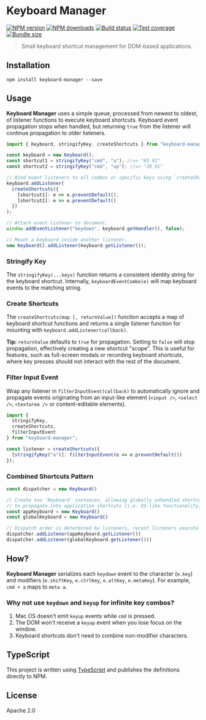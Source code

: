 # Keyboard Manager

[![NPM version](https://img.shields.io/npm/v/keyboard-manager.svg)](https://npmjs.org/package/keyboard-manager)
[![NPM downloads](https://img.shields.io/npm/dm/keyboard-manager.svg)](https://npmjs.org/package/keyboard-manager)
[![Build status](https://img.shields.io/travis/blakeembrey/keyboard-manager.svg)](https://travis-ci.org/blakeembrey/keyboard-manager)
[![Test coverage](https://img.shields.io/coveralls/blakeembrey/keyboard-manager.svg)](https://coveralls.io/r/blakeembrey/keyboard-manager?branch=master)
[![Bundle size](https://img.shields.io/bundlephobia/minzip/keyboard-manager.svg)](https://bundlephobia.com/result?p=keyboard-manager)

> Small keyboard shortcut management for DOM-based applications.

## Installation

```
npm install keyboard-manager --save
```

## Usage

**Keyboard Manager** uses a simple queue, processed from newest to oldest, of listener functions to execute keyboard shortcuts. Keyboard event propagation stops when handled, but returning `true` from the listener will continue propagation to older listeners.

```js
import { Keyboard, stringifyKey, createShortcuts } from "keyboard-manager";

const keyboard = new Keyboard();
const shortcut1 = stringifyKey("cmd", "a"); //=> "65 91"
const shortcut2 = stringifyKey("cmd", "up"); //=> "38 91"

// Bind event listeners to all combos or specific keys using `createShortcuts`.
keyboard.addListener(
  createShortcuts({
    [shortcut1]: e => e.preventDefault(),
    [shortcut2]: e => e.preventDefault()
  })
);

// Attach event listener to document.
window.addEventListener("keydown", keyboard.getHandler(), false);

// Mount a keyboard inside another listener.
new Keyboard().addListener(keyboard.getListener());
```

### Stringify Key

The `stringifyKey(...keys)` function returns a consistent identity string for the keyboard shortcut. Internally, `keyboardEventCombo(e)` will map keyboard events to the matching string.

### Create Shortcuts

The `createShortcuts(map [, returnValue])` function accepts a map of keyboard shortcut functions and returns a single listener function for mounting with `keyboard.addListener(callback)`.

**Tip:** `returnValue` defaults to `true` for propagation. Setting to `false` will stop propagation, effectively creating a new shortcut "scope". This is useful for features, such as full-screen modals or recording keyboard shortcuts, where key presses should not interact with the rest of the document.

### Filter Input Event

Wrap any listener in `filterInputEvent(callback)` to automatically ignore and propagate events originating from an input-like element (`<input />`, `<select />`, `<textarea />` or content-editable elements).

```js
import {
  stringifyKey,
  createShortcuts,
  filterInputEvent
} from "keyboard-manager";

const listener = createShortcuts({
  [stringifyKey("a")]: filterInputEvent(e => e.preventDefault())
});
```

### Combined Shortcuts Pattern

```js
const dispatcher = new Keyboard()

// Create two `Keyboard` instances, allowing globally unhandled shortcuts
// to propagate into application shortcuts (i.e. OS-like functionality).
const appKeyboard = new Keyboard()
const globalKeyboard = new Keyboard()

// Dispatch order is determined by listeners, recent listeners execute first.
dispatcher.addListener(appKeyboard.getListener())
dispatcher.addListener(globalKeyboard.getListener()))
```

## How?

**Keyboard Manager** serializes each `keydown` event to the character (`e.key`) and modifiers (`e.shiftKey`, `e.ctrlKey`, `e.altKey`, `e.metaKey`). For example, `cmd + a` maps to `meta a`.

### Why not use `keydown` and `keyup` for infinite key combos?

1. Mac OS doesn't emit `keyup` events while `cmd` is pressed.
2. The DOM won't receive a `keyup` event when you lose focus on the window.
3. Keyboard shortcuts don't need to combine non-modifier characters.

## TypeScript

This project is written using [TypeScript](https://github.com/Microsoft/TypeScript) and publishes the definitions directly to NPM.

## License

Apache 2.0
